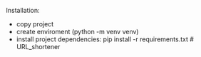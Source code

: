 Installation:
 - copy project 
 - create enviroment (python -m venv venv)
 - install project dependencies: pip install -r requirements.txt #   U R L _ s h o r t e n e r  
 